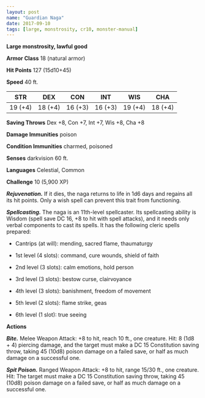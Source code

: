 ```yaml
---
layout: post
name: "Guardian Naga"
date: 2017-09-10
tags: [large, monstrosity, cr10, monster-manual]
---
```


**Large monstrosity, lawful good**

**Armor Class** 18 (natural armor)

**Hit Points** 127 (15d10+45)

**Speed** 40 ft.

|   STR   |   DEX   |   CON   |   INT   |   WIS   |   CHA   |
|:-----:|:-----:|:-----:|:-----:|:-----:|:-----:|
| 19 (+4) | 18 (+4) | 16 (+3) | 16 (+3) | 19 (+4) | 18 (+4) |

**Saving Throws** Dex +8, Con +7, Int +7, Wis +8, Cha +8

**Damage Immunities** poison

**Condition Immunities** charmed, poisoned

**Senses** darkvision 60 ft.

**Languages** Celestial, Common

**Challenge** 10 (5,900 XP)

***Rejuvenation.*** If it dies, the naga returns to life in 1d6 days and regains all its hit points. Only a wish spell can prevent this trait from functioning.

***Spellcasting.*** The naga is an 11th-level spellcaster. Its spellcasting ability is Wisdom (spell save DC 16, +8 to hit with spell attacks), and it needs only verbal components to cast its spells. It has the following cleric spells prepared: 

* Cantrips (at will): mending, sacred flame, thaumaturgy

* 1st level (4 slots): command, cure wounds, shield of faith

* 2nd level (3 slots): calm emotions, hold person

* 3rd level (3 slots): bestow curse, clairvoyance

* 4th level (3 slots): banishment, freedom of movement

* 5th level (2 slots): flame strike, geas

* 6th level (1 slot): true seeing

**Actions**

***Bite.*** Melee Weapon Attack: +8 to hit, reach 10 ft., one creature. Hit: 8 (1d8 + 4) piercing damage, and the target must make a DC 15 Constitution saving throw, taking 45 (10d8) poison damage on a failed save, or half as much damage on a successful one.

***Spit Poison.*** Ranged Weapon Attack: +8 to hit, range 15/30 ft., one creature. Hit: The target must make a DC 15 Constitution saving throw, taking 45 (10d8) poison damage on a failed save, or half as much damage on a successful one.

